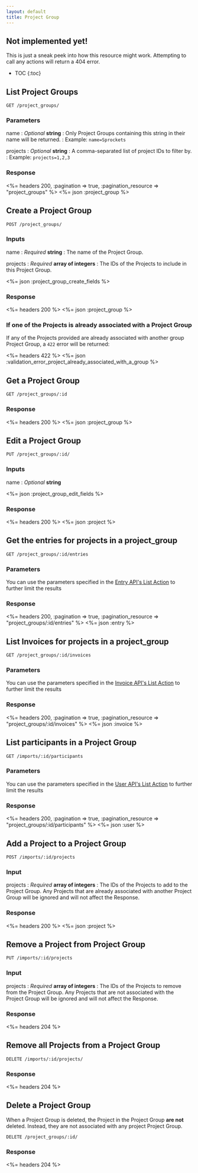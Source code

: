 ```yaml
---
layout: default
title: Project Group
---
```


<div class="note warning sticky">
  <h2>Not implemented yet!</h2>
  <p>This is just a sneak peek into how this resource might work. Attempting to call any actions will return a 404 error.</p>
</div>

* TOC
{:toc}

## List Project Groups

~~~
GET /project_groups/
~~~

### Parameters

name
: *Optional* **string**
: Only Project Groups containing this string in their name will be returned.
: Example: `name=Sprockets`

projects
: *Optional* **string**
: A comma-separated list of project IDs to filter by.
: Example: `projects=1,2,3`

### Response

<%= headers 200, :pagination => true, :pagination_resource => "project_groups" %>
<%= json :project_group %>


## Create a Project Group

~~~
POST /project_groups/
~~~

### Inputs

name
: *Required* **string**
: The name of the Project Group.

projects
: *Required* **array of integers**
: The IDs of the Projects to include in this Project Group.

<%= json :project_group_create_fields %>

### Response

<%= headers 200 %>
<%= json :project_group %>

### If one of the Projects is already associated with a Project Group

If any of the Projects provided are already associated with another group Project Group, a `422` error will be returned:

<%= headers 422 %>
<%= json :validation_error_project_already_associated_with_a_group %>

## Get a Project Group

~~~
GET /project_groups/:id
~~~

### Response

<%= headers 200 %>
<%= json :project_group %>

## Edit a Project Group

~~~
PUT /project_groups/:id/
~~~

### Inputs

name
: *Optional* **string**

<%= json :project_group_edit_fields %>

### Response

<%= headers 200 %>
<%= json :project %>

## Get the entries for projects in a project_group

~~~
GET /project_groups/:id/entries
~~~

### Parameters

You can use the parameters specified in the [Entry API's List Action](/entries/index.html#list) to further limit the results

### Response

<%= headers 200, :pagination => true, :pagination_resource => "project_groups/:id/entries" %>
<%= json :entry %>

## List Invoices for projects in a project_group

~~~
GET /project_groups/:id/invoices
~~~

### Parameters

You can use the parameters specified in the [Invoice API's List Action](/invoices/index.html#list) to further limit the results

### Response

<%= headers 200, :pagination => true, :pagination_resource => "project_groups/:id/invoices" %>
<%= json :invoice %>

## List participants in a Project Group

~~~
GET /imports/:id/participants
~~~

### Parameters

You can use the parameters specified in the [User API's List Action](/users/index.html#list) to further limit the results

### Response

<%= headers 200, :pagination => true, :pagination_resource => "project_groups/:id/participants" %>
<%= json :user %>

## Add a Project to a Project Group

~~~
POST /imports/:id/projects
~~~

### Input

projects
: *Required* **array of integers**
: The IDs of the Projects to add to the Project Group. Any Projects that are already associated with another Project Group will be ignored and will not affect the Response.

### Response

<%= headers 200 %>
<%= json :project %>

## Remove a Project from Project Group

~~~
PUT /imports/:id/projects
~~~

### Input

projects
: *Required* **array of integers**
: The IDs of the Projects to remove from the Project Group. Any Projects that are not associated with the Project Group will be ignored and will not affect the Response.

### Response

<%= headers 204 %>

## Remove all Projects from a Project Group

~~~
DELETE /imports/:id/projects/
~~~

### Response

<%= headers 204 %>

## Delete a Project Group

When a Project Group is deleted, the Project in the Project Group **are not** deleted. Instead, they are not associated with any project Project Group.

~~~
DELETE /project_groups/:id/
~~~

### Response

<%= headers 204 %>